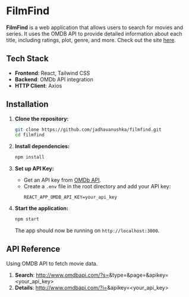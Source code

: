 # FilmFind

**FilmFind** is a web application that allows users to search for movies and series. It uses the OMDB API to provide detailed information about each title, including ratings, plot, genre, and more. Check out the site [here](film-find.vercel.app).

## Tech Stack

- **Frontend**: React, Tailwind CSS
- **Backend**: OMDb API integration
- **HTTP Client**: Axios

## Installation

1. **Clone the repository:**
   ```bash
   git clone https://github.com/jadhavanushka/filmfind.git
   cd filmfind
   ```

2. **Install dependencies:**
   ```bash
   npm install
   ```

3. **Set up API Key:**
   - Get an API key from [OMDb API](http://www.omdbapi.com/apikey.aspx).
   - Create a `.env` file in the root directory and add your API key:
     ```plaintext
     REACT_APP_OMDB_API_KEY=your_api_key
     ```

4. **Start the application:**
   ```bash
   npm start
   ```
   The app should now be running on `http://localhost:3000`.


## API Reference
Using OMDB API to fetch movie data.

1. **Search**: http://www.omdbapi.com/?s=<query>&type=<type>&page=<page>&apikey=<your_api_key>
2. **Details**: http://www.omdbapi.com/?i=<imdbID>&apikey=<your_api_key>

   
